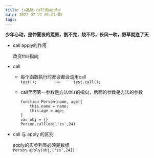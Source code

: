 ```yaml
---
title: js基础-call和apply
date: 2022-07-27 01:01:02
tags:
---
```

**少年心动，是仲夏夜的荒原，割不完，烧不尽，长风一吹，野草就连了天**
<!--more-->
- call apply的作用

  改变this指向

- call
  - 每个函数执行时都会都会调用call  
    `test();        ->      test.call();`

  - call里面第一参数是方法this的指向，后面的参数是方法的参数

    ```
    function Person(name, age){
        this.name = name;
        this.age = age;
    }
    var obj = {}
    Person.call(obj,'zs',24)
    ```

- call 与 apply 的区别

  apply的实参列表必须是数组  
  `Person.apply(obj,['zs',24])`


